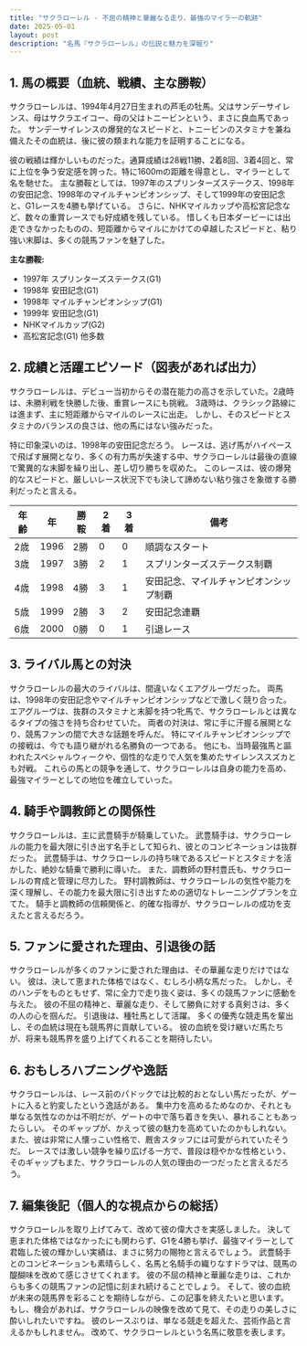 ```yaml
---
title: "サクラローレル - 不屈の精神と華麗なる走り、最強のマイラーの軌跡"
date: 2025-05-01
layout: post
description: "名馬『サクラローレル』の伝説と魅力を深堀り"
---
```


## 1. 馬の概要（血統、戦績、主な勝鞍）

サクラローレルは、1994年4月27日生まれの芦毛の牡馬。父はサンデーサイレンス、母はサクラエイコー、母の父はトニービンという、まさに良血馬であった。  サンデーサイレンスの爆発的なスピードと、トニービンのスタミナを兼ね備えたその血統は、後に彼の類まれな能力を証明することになる。

彼の戦績は輝かしいものだった。通算成績は28戦11勝、2着8回、3着4回と、常に上位を争う安定感を誇った。特に1600mの距離を得意とし、マイラーとして名を馳せた。  主な勝鞍としては、1997年のスプリンターズステークス、1998年の安田記念、1998年のマイルチャンピオンシップ、そして1999年の安田記念と、G1レースを4勝も挙げている。  さらに、NHKマイルカップや高松宮記念など、数々の重賞レースでも好成績を残している。  惜しくも日本ダービーには出走できなかったものの、短距離からマイルにかけての卓越したスピードと、粘り強い末脚は、多くの競馬ファンを魅了した。

**主な勝鞍:**

* 1997年 スプリンターズステークス(G1)
* 1998年 安田記念(G1)
* 1998年 マイルチャンピオンシップ(G1)
* 1999年 安田記念(G1)
* NHKマイルカップ(G2)
* 高松宮記念(G1)  他多数

## 2. 成績と活躍エピソード（図表があれば出力）

サクラローレルは、デビュー当初からその潜在能力の高さを示していた。2歳時は、未勝利戦を快勝した後、重賞レースにも挑戦。  3歳時は、クラシック路線には進まず、主に短距離からマイルのレースに出走。  しかし、そのスピードとスタミナのバランスの良さは、他の馬にはない強みだった。

特に印象深いのは、1998年の安田記念だろう。  レースは、逃げ馬がハイペースで飛ばす展開となり、多くの有力馬が失速する中、サクラローレルは最後の直線で驚異的な末脚を繰り出し、差し切り勝ちを収めた。  このレースは、彼の爆発的なスピードと、厳しいレース状況下でも決して諦めない粘り強さを象徴する勝利だったと言える。

| 年齢 | 年 | 勝鞍 | 2着 | 3着 | 備考 |
|---|---|---|---|---|---|
| 2歳 | 1996 | 2勝 | 0 | 0 | 順調なスタート |
| 3歳 | 1997 | 3勝 | 2 | 1 | スプリンターズステークス制覇 |
| 4歳 | 1998 | 4勝 | 3 | 1 | 安田記念、マイルチャンピオンシップ制覇 |
| 5歳 | 1999 | 2勝 | 3 | 2 | 安田記念連覇 |
| 6歳 | 2000 | 0勝 | 0 | 1 |  引退レース |


## 3. ライバル馬との対決

サクラローレルの最大のライバルは、間違いなくエアグルーヴだった。  両馬は、1998年の安田記念やマイルチャンピオンシップなどで激しく競り合った。  エアグルーヴは、抜群のスタミナと末脚を持つ牝馬で、サクラローレルとは異なるタイプの強さを持ち合わせていた。  両者の対決は、常に手に汗握る展開となり、競馬ファンの間で大きな話題を呼んだ。  特にマイルチャンピオンシップでの接戦は、今でも語り継がれる名勝負の一つである。  他にも、当時最強馬と謳われたスペシャルウィークや、個性的な走りで人気を集めたサイレンススズカとも対戦。  これらの馬との競争を通して、サクラローレルは自身の能力を高め、最強マイラーとしての地位を確立していった。


## 4. 騎手や調教師との関係性

サクラローレルは、主に武豊騎手が騎乗していた。  武豊騎手は、サクラローレルの能力を最大限に引き出す名手として知られ、彼とのコンビネーションは抜群だった。  武豊騎手は、サクラローレルの持ち味であるスピードとスタミナを活かした、絶妙な騎乗で勝利に導いた。  また、調教師の野村豊氏も、サクラローレルの育成と管理に尽力した。  野村調教師は、サクラローレルの気性や能力を深く理解し、その能力を最大限に引き出すための適切なトレーニングプランを立てた。  騎手と調教師の信頼関係と、的確な指導が、サクラローレルの成功を支えたと言えるだろう。


## 5. ファンに愛された理由、引退後の話

サクラローレルが多くのファンに愛された理由は、その華麗な走りだけではない。  彼は、決して恵まれた体格ではなく、むしろ小柄な馬だった。  しかし、そのハンデをものともせず、常に全力で走り抜く姿は、多くの競馬ファンに感動を与えた。  彼の不屈の精神と、華麗な走り、そして勝負に対する真剣さは、多くの人の心を掴んだ。  引退後は、種牡馬として活躍。  多くの優秀な競走馬を輩出し、その血統は現在も競馬界に貢献している。  彼の血統を受け継いだ馬たちが、将来も競馬界を盛り上げてくれることを期待したい。


## 6. おもしろハプニングや逸話

サクラローレルは、レース前のパドックでは比較的おとなしい馬だったが、ゲートに入ると豹変したという逸話がある。  集中力を高めるためなのか、それとも単なる気性なのかは不明だが、ゲートの中で落ち着きを失い、暴れることもあったらしい。  そのギャップが、かえって彼の魅力を高めていたのかもしれない。  また、彼は非常に人懐っこい性格で、厩舎スタッフには可愛がられていたそうだ。  レースでは激しい競争を繰り広げる一方で、普段は穏やかな性格という、そのギャップもまた、サクラローレルの人気の理由の一つだったと言えるだろう。


## 7. 編集後記（個人的な視点からの総括）

サクラローレルを取り上げてみて、改めて彼の偉大さを実感しました。  決して恵まれた体格ではなかったにも関わらず、G1を4勝も挙げ、最強マイラーとして君臨した彼の輝かしい実績は、まさに努力の賜物と言えるでしょう。  武豊騎手とのコンビネーションも素晴らしく、名馬と名騎手の織りなすドラマは、競馬の醍醐味を改めて感じさせてくれます。  彼の不屈の精神と華麗な走りは、これからも多くの競馬ファンの記憶に刻まれ続けることでしょう。  そして、彼の血統が未来の競馬界を彩ることを期待しながら、この記事を終えたいと思います。  もし、機会があれば、サクラローレルの映像を改めて見て、その走りの美しさに酔いしれたいですね。  彼のレースぶりは、単なる競走を超えた、芸術作品と言えるかもしれません。  改めて、サクラローレルという名馬に敬意を表します。
